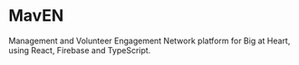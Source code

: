 # MavEN
Management and Volunteer Engagement Network platform for Big at Heart, using React, Firebase and TypeScript.
